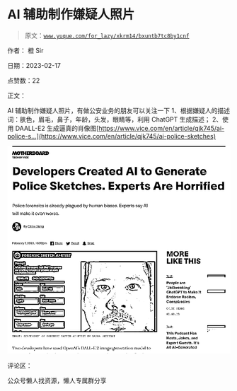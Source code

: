 # AI 辅助制作嫌疑人照片

> 原文：[`www.yuque.com/for_lazy/xkrm14/bxuntb7tc8by1cnf`](https://www.yuque.com/for_lazy/xkrm14/bxuntb7tc8by1cnf)



作者： 橙 Sir



日期：2023-02-17



点赞数：22



正文：



AI 辅助制作嫌疑人照片，有做公安业务的朋友可以关注一下 1、根据嫌疑人的描述词：肤色，眉毛，鼻子，年龄，头发，眼睛等，利用 ChatGPT 生成描述； 2、使用 DAALL-E2 生成逼真的肖像图[https://www.vice.com/en/article/qjk745/ai-police-s...](https://www.vice.com/en/article/qjk745/ai-police-sketches)



![](img/038eef38e7c4b88bcc36eeb7a7da059e.png)  

评论区：



公众号懒人找资源，懒人专属群分享

